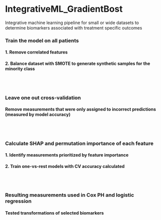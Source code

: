 # IntegrativeML_GradientBost
Integrative machine learning pipeline for small or wide datasets to determine biomarkers associated with treatment specific outcomes

### Train the model on all patients
#### 1. Remove correlated features

#### 2. Balance dataset with SMOTE to generate synthetic samples for the minority class  
<br/><br/>

### Leave one out cross-validation
#### Remove measurements that were only assigned to incorrect predictions (measured by model accuracy)  
<br/><br/>

### Calculate SHAP and permutation importance of each feature
#### 1. Identify measurements prioritized by feature importance   
#### 2. Train one-vs-rest models with CV accuracy calculated
<br/><br/>


### Resulting measurements used in Cox PH and logistic regression
#### Tested transformations of selected biomarkers  

